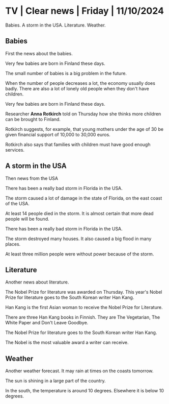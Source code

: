 # TV \| Clear news \| Friday \| 11/10/2024

Babies. A storm in the USA. Literature. Weather.

## Babies

First the news about the babies.

Very few babies are born in Finland these days.

The small number of babies is a big problem in the future.

When the number of people decreases a lot, the economy usually does badly. There are also a lot of lonely old people when they don't have children.

Very few babies are born in Finland these days.

Researcher **Anna Rotkirch** told on Thursday how she thinks more children can be brought to Finland.

Rotkirch suggests, for example, that young mothers under the age of 30 be given financial support of 10,000 to 30,000 euros.

Rotkirch also says that families with children must have good enough services.

## A storm in the USA

Then news from the USA

There has been a really bad storm in Florida in the USA.

The storm caused a lot of damage in the state of Florida, on the east coast of the USA.

At least 14 people died in the storm. It is almost certain that more dead people will be found.

There has been a really bad storm in Florida in the USA.

The storm destroyed many houses. It also caused a big flood in many places.

At least three million people were without power because of the storm.

## Literature

Another news about literature.

The Nobel Prize for literature was awarded on Thursday. This year's Nobel Prize for literature goes to the South Korean writer Han Kang.

Han Kang is the first Asian woman to receive the Nobel Prize for Literature.

There are three Han Kang books in Finnish. They are The Vegetarian, The White Paper and Don't Leave Goodbye.

The Nobel Prize for literature goes to the South Korean writer Han Kang.

The Nobel is the most valuable award a writer can receive.

## Weather

Another weather forecast. It may rain at times on the coasts tomorrow.

The sun is shining in a large part of the country.

In the south, the temperature is around 10 degrees. Elsewhere it is below 10 degrees.

